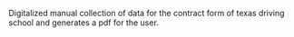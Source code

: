 Digitalized manual collection of data for the contract form of texas driving school and generates a pdf for the user.










